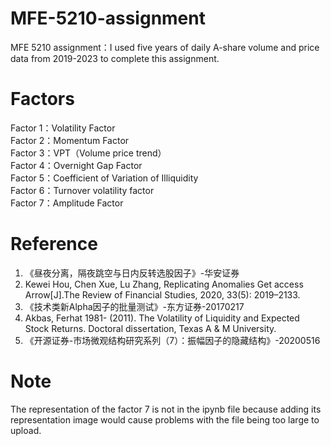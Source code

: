 # MFE-5210-assignment
MFE 5210 assignment：I used five years of daily A-share volume and price data from 2019-2023 to complete this assignment.

# Factors
Factor 1：Volatility Factor  
Factor 2：Momentum Factor  
Factor 3：VPT（Volume price trend）  
Factor 4：Overnight Gap Factor  
Factor 5：Coefficient of Variation of Illiquidity  
Factor 6：Turnover volatility factor  
Factor 7：Amplitude Factor  


# Reference
1. 《昼夜分离，隔夜跳空与日内反转选股因子》-华安证券  
2.  Kewei Hou, Chen Xue, Lu Zhang, Replicating Anomalies Get access Arrow[J].The Review of Financial Studies, 2020, 33(5): 2019–2133.
3. 《技术类新Alpha因子的批量测试》-东方证券-20170217
4.  Akbas, Ferhat 1981- (2011). The Volatility of Liquidity and Expected Stock Returns. Doctoral dissertation, Texas A & M University.
5. 《开源证券-市场微观结构研究系列（7）：振幅因子的隐藏结构》-20200516

# Note
The representation of the factor 7 is not in the ipynb file because adding its representation image would cause problems with the file being too large to upload.

